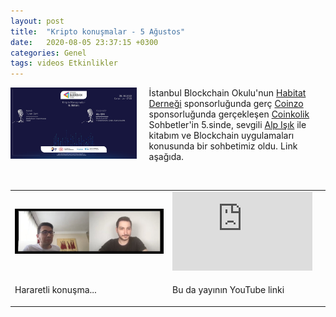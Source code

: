 ```yaml
---
layout: post
title:  "Kripto konuşmalar - 5 Ağustos"
date:   2020-08-05 23:37:15 +0300
categories: Genel
tags: videos Etkinlikler
---
```


<img align="left" src="/assets/kripto-konusmalar-800.jpg" style="width:40%; padding-right:20px"> İstanbul Blockchain Okulu'nun [Habitat Derneği](https://twitter.com/habitatderneği) sponsorluğunda gerç [Coinzo](https://www.coinzo.com/) sponsorluğunda gerçekleşen [Coinkolik](https://www.coinkolik.com) Sohbetler'in 5.sinde, sevgili [Alp Işık](https://twitter.com/AlppIsik/) ile kitabım ve Blockchain uygulamaları konusunda bir sohbetimiz oldu. Link aşağıda. 

&nbsp;

<table><tr><td style="width:50%">
<img src="/assets/kripto-konusmalar-640.jpg">
</td>
<td style="width:50%">
<iframe width="224" height="126" src="https://www.youtube.com/embed/7_hwH-uOT_c" frameborder="0" allowfullscreen></iframe></td></tr>
<tr><td style="width:50%; vertical-align:top">
<p>
Hararetli konuşma...   
</p></td>
<td style="width:50%; vertical-align:top">
<p>Bu da yayının YouTube linki</p>
</td></tr>
</table>
